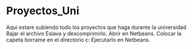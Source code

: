 # Proyectos_Uni
Aqui estare subiendo todo los proyectos que haga durante la universidad
Bajar el archivo Eslava y descomprimirlo.
Abrir en  Netbeans.
Colocar la capeta borrame en el directorio c:
Ejecutarlo en Netbeans.
